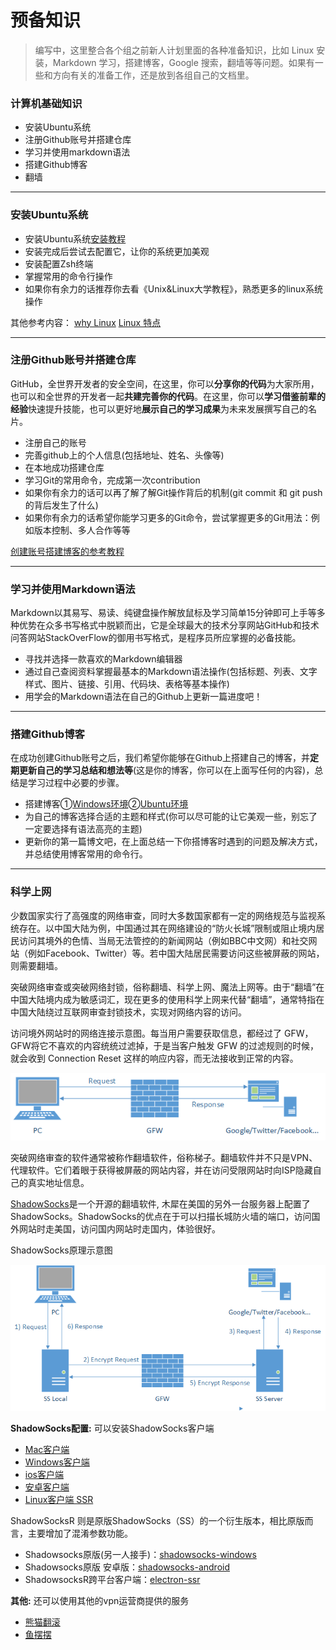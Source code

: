 # 预备知识

> 编写中，这里整合各个组之前新人计划里面的各种准备知识，比如 Linux 安装，Markdown 学习，搭建博客，Google 搜索，翻墙等等问题。如果有一些和方向有关的准备工作，还是放到各组自己的文档里。



### 计算机基础知识
* 安装Ubuntu系统
* 注册Github账号并搭建仓库
* 学习并使用markdown语法
* 搭建Github博客
* 翻墙


---
### 安装Ubuntu系统
* 安装Ubuntu系统[安装教程](https://ywnz.com/linuxaz/2588.html)
* 安装完成后尝试去配置它，让你的系统更加美观
* 安装配置Zsh终端
* 掌握常用的命令行操作
* 如果你有余力的话推荐你去看《Unix&Linux大学教程》，熟悉更多的linux系统操作

其他参考内容：
[why Linux](https://www.jianshu.com/p/5020fbd76d0c)
[Linux 特点](https://www.sohu.com/a/248995053_700886)

---
### 注册Github账号并搭建仓库
GitHub，全世界开发者的安全空间，在这里，你可以**分享你的代码**为大家所用，也可以和全世界的开发者一起**共建完善你的代码**。在这里，你可以**学习借鉴前辈的经验**快速提升技能，也可以更好地**展示自己的学习成果**为未来发展撰写自己的名片。

* 注册自己的账号
* 完善github上的个人信息(包括地址、姓名、头像等)
* 在本地成功搭建仓库 
* 学习Git的常用命令，完成第一次contribution
* 如果你有余力的话可以再了解了解Git操作背后的机制(git commit 和 git push的背后发生了什么)
* 如果你有余力的话希望你能学习更多的Git命令，尝试掌握更多的Git用法：例如版本控制、多人合作等等

[创建账号搭建博客的参考教程](https://blog.csdn.net/p10010/article/details/51336332)

---
### 学习并使用Markdown语法
Markdown以其易写、易读、纯键盘操作解放鼠标及学习简单15分钟即可上手等多种优势在众多书写格式中脱颖而出，它是全球最大的技术分享网站GitHub和技术问答网站StackOverFlow的御用书写格式，是程序员所应掌握的必备技能。

* 寻找并选择一款喜欢的Markdown编辑器
* 通过自己查阅资料掌握最基本的Markdown语法操作(包括标题、列表、文字样式、图片、链接、引用、代码块、表格等基本操作)
* 用学会的Markdown语法在自己的Github上更新一篇进度吧！
---
### 搭建Github博客
在成功创建Github账号之后，我们希望你能够在Github上搭建自己的博客，并**定期更新自己的学习总结和想法等**(这是你的博客，你可以在上面写任何的内容)，总结是学习过程中必要的步骤。

* 搭建博客①[Windows环境](https://www.cnblogs.com/liuxianan/p/build-blog-website-by-hexo-github.html)②[Ubuntu环境](https://blog.csdn.net/hzq_0111/article/details/78956821)
* 为自己的博客选择合适的主题和样式(你可以尽可能的让它美观一些，别忘了一定要选择有语法高亮的主题)
* 更新你的第一篇博文吧，在上面总结一下你搭博客时遇到的问题及解决方式，并总结使用博客常用的命令行。
---
### 科学上网
少数国家实行了高强度的网络审查，同时大多数国家都有一定的网络规范与监视系统存在。以中国大陆为例，中国通过其在网络建设的“防火长城”限制或阻止境内居民访问其境外的色情、当局无法管控的的新闻网站（例如BBC中文网）和社交网站（例如Facebook、Twitter）等。若中国大陆居民需要访问这些被屏蔽的网站，则需要翻墙。

突破网络审查或突破网络封锁，俗称翻墙、科学上网、魔法上网等。由于“翻墙”在中国大陆境内成为敏感词汇，现在更多的使用科学上网来代替“翻墙”，通常特指在中国大陆绕过互联网审查封锁技术，实现对网络内容的访问。

访问境外网站时的网络连接示意图。每当用户需要获取信息，都经过了 GFW，GFW将它不喜欢的内容统统过滤掉，于是当客户触发 GFW 的过滤规则的时候，就会收到 Connection Reset 这样的响应内容，而无法接收到正常的内容。

![](./whats-shadowsocks-02.png)

突破网络审查的软件通常被称作翻墙软件，俗称梯子。翻墙软件并不只是VPN、代理软件。它们着眼于获得被屏蔽的网站内容，并在访问受限网站时向ISP隐藏自己的真实地址信息。

[ShadowSocks](https://github.com/shadowsocks/shadowsocks)是一个开源的翻墙软件, 木犀在美国的另外一台服务器上配置了ShadowSocks。ShadowSocks的优点在于可以扫描长城防火墙的端口，访问国外网站时走美国，访问国内网站时走国内，体验很好。

ShadowSocks原理示意图

![](./whats-shadowsocks-04.png)

**ShadowSocks配置:**
可以安装ShadowSocks客户端

 + [Mac客户端](https://tower.im/projects/a1482d8ab658462eb68a7557cb1ba897/uploads/3964b13b64ea428da2867420410f2f18?version=1)
 + [Windows客户端](https://tower.im/projects/a1482d8ab658462eb68a7557cb1ba897/uploads/7dd679982fb349fba71e916c1c41f7dc?version=1)
 + [ios客户端](https://github.com/shadowsocks/shadowsocks-iOS)
 + [安卓客户端](https://github.com/shadowsocks/shadowsocks-android)
 + [Linux客户端 SSR](https://github.com/qingshuisiyuan/electron-ssr-backup)

ShadowSocksR 则是原版ShadowSocks（SS）的一个衍生版本，相比原版而言，主要增加了混淆参数功能。

+ Shadowsocks原版(另一人接手)：[shadowsocks-windows](https://github.com/shadowsocks/shadowsocks-windows/releases)
+ Shadowsocks原版 安卓版：[shadowsocks-android](https://github.com/shadowsocks/shadowsocks-android/releases)
+ ShadowsocksR跨平台客户端：[electron-ssr](https://github.com/qingshuisiyuan/electron-ssr-backup)

**其他:**
还可以使用其他的vpn运营商提供的服务

+ [熊猫翻滚](https://pandafan.org/)
+ [鱼摆摆](https://ybb1024.com)

